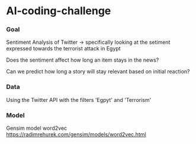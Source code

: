 # AI-coding-challenge

### Goal

Sentiment Analysis of Twitter -> specifically looking at the setiment expressed towards the terrorist attack in Egypt 

Does the sentiment affect how long an item stays in the news?

Can we predict how long a story will stay relevant based on initial reaction?

### Data 

Using the Twitter API with the filters 'Egpyt' and 'Terrorism'

### Model

Gensim model word2vec https://radimrehurek.com/gensim/models/word2vec.html
